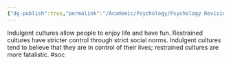```yaml
---
{"dg-publish":true,"permalink":"/Academic/Psychology/Psychology Revision/Concepts/Indulgence vs. restraint/"}
---
```


Indulgent cultures allow people to enjoy life and have fun. Restrained cultures have stricter control through strict social norms. Indulgent cultures tend to believe that they are in control of their lives; restrained cultures are more fatalistic.
#soc 